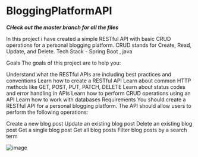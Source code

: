 # BloggingPlatformAPI
***CHeck out the master branch for all the files***

In this project i have created a simple RESTful API with basic CRUD operations for a personal blogging platform. CRUD stands for Create, Read, Update, and Delete.
Tech Stack - Spring Boot , java

Goals
The goals of this project are to help you:

Understand what the RESTful APIs are including best practices and conventions
Learn how to create a RESTful API
Learn about common HTTP methods like GET, POST, PUT, PATCH, DELETE
Learn about status codes and error handling in APIs
Learn how to perform CRUD operations using an API
Learn how to work with databases
Requirements
You should create a RESTful API for a personal blogging platform. The API should allow users to perform the following operations:

Create a new blog post
Update an existing blog post
Delete an existing blog post
Get a single blog post
Get all blog posts
Filter blog posts by a search term

![image](https://github.com/user-attachments/assets/9932ada2-7a83-4d74-a1d8-466a3b55e758)

